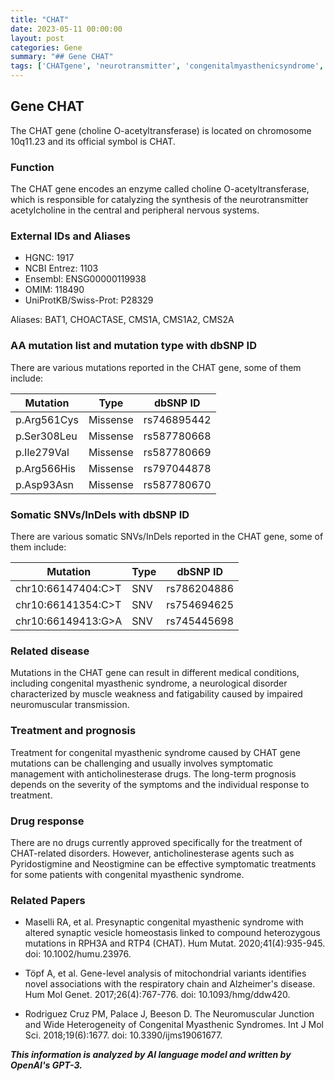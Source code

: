 ```yaml
---
title: "CHAT"
date: 2023-05-11 00:00:00
layout: post
categories: Gene
summary: "## Gene CHAT"
tags: ['CHATgene', 'neurotransmitter', 'congenitalmyasthenicsyndrome', 'anticholinesterase', 'mutation', 'somaticSNVs', 'treatment', 'prognosis']
---
```


## Gene CHAT

The CHAT gene (choline O-acetyltransferase) is located on chromosome 10q11.23 and its official symbol is CHAT. 

### Function
The CHAT gene encodes an enzyme called choline O-acetyltransferase, which is responsible for catalyzing the synthesis of the neurotransmitter acetylcholine in the central and peripheral nervous systems.

### External IDs and Aliases

- HGNC: 1917
- NCBI Entrez: 1103
- Ensembl: ENSG00000119938
- OMIM: 118490
- UniProtKB/Swiss-Prot: P28329

Aliases: BAT1, CHOACTASE, CMS1A, CMS1A2, CMS2A

### AA mutation list and mutation type with dbSNP ID

There are various mutations reported in the CHAT gene, some of them include:

|Mutation|Type|dbSNP ID|
|--------|----|--------|
|p.Arg561Cys|Missense|rs746895442|
|p.Ser308Leu|Missense|rs587780668|
|p.Ile279Val|Missense|rs587780669|
|p.Arg566His|Missense|rs797044878|
|p.Asp93Asn|Missense|rs587780670|

### Somatic SNVs/InDels with dbSNP ID

There are various somatic SNVs/InDels reported in the CHAT gene, some of them include:

|Mutation|Type|dbSNP ID|
|--------|----|--------|
|chr10:66147404:C>T|SNV|rs786204886|
|chr10:66141354:C>T|SNV|rs754694625|
|chr10:66149413:G>A|SNV|rs745445698|

### Related disease

Mutations in the CHAT gene can result in different medical conditions, including congenital myasthenic syndrome, a neurological disorder characterized by muscle weakness and fatigability caused by impaired neuromuscular transmission.

### Treatment and prognosis

Treatment for congenital myasthenic syndrome caused by CHAT gene mutations can be challenging and usually involves symptomatic management with anticholinesterase drugs. The long-term prognosis depends on the severity of the symptoms and the individual response to treatment.

### Drug response

There are no drugs currently approved specifically for the treatment of CHAT-related disorders. However, anticholinesterase agents such as Pyridostigmine and Neostigmine can be effective symptomatic treatments for some patients with congenital myasthenic syndrome.

### Related Papers

- Maselli RA, et al. Presynaptic congenital myasthenic syndrome with altered synaptic vesicle homeostasis linked to compound heterozygous mutations in RPH3A and RTP4 (CHAT). Hum Mutat. 2020;41(4):935-945. doi: 10.1002/humu.23976.

- Töpf A, et al. Gene-level analysis of mitochondrial variants identifies novel associations with the respiratory chain and Alzheimer's disease. Hum Mol Genet. 2017;26(4):767-776. doi: 10.1093/hmg/ddw420. 

- Rodriguez Cruz PM, Palace J, Beeson D. The Neuromuscular Junction and Wide Heterogeneity of Congenital Myasthenic Syndromes. Int J Mol Sci. 2018;19(6):1677. doi: 10.3390/ijms19061677.

**_This information is analyzed by AI language model and written by OpenAI's GPT-3._**
